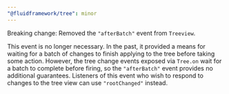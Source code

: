 ```yaml
---
"@fluidframework/tree": minor
---
```


Breaking change: Removed the `"afterBatch"` event from `Treeview`.

This event is no longer necessary.
In the past, it provided a means for waiting for a batch of changes to finish applying to the tree before taking some action.
However, the tree change events exposed via `Tree.on` wait for a batch to complete before firing, so the `"afterBatch"` event provides no additional guarantees.
Listeners of this event who wish to respond to changes to the tree view can use `"rootChanged"` instead.

